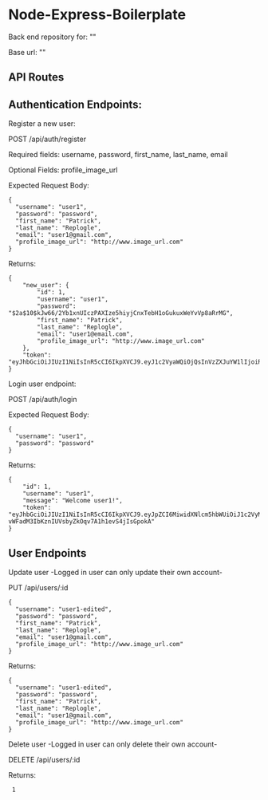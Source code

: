 # Node-Express-Boilerplate

Back end repository for: ""

Base url: ""

## API Routes

## Authentication Endpoints:

Register a new user:

POST /api/auth/register

Required fields: username, password, first_name, last_name, email

Optional Fields: profile_image_url

Expected Request Body:
```
{
  "username": "user1",
  "password": "password", 
  "first_name": "Patrick", 
  "last_name": "Replogle", 
  "email": "user1@gmail.com",
  "profile_image_url": "http://www.image_url.com"
}
```

Returns:
```
{
    "new_user": {
        "id": 1,
        "username": "user1",
        "password": "$2a$10$kJw66/2Yb1xnUIczPAXIze5hiyjCnxTebH1oGukuxWeYvVp8aRrMG",
        "first_name": "Patrick",
        "last_name": "Replogle",
        "email": "user1@email.com",
        "profile_image_url": "http://www.image_url.com"
    },
    "token": "eyJhbGciOiJIUzI1NiIsInR5cCI6IkpXVCJ9.eyJ1c2VyaWQiOjQsInVzZXJuYW1lIjoiRGVtbzUiLCJpYXQiOjE1NzY4MDg1OTgsImV4cCI6MTU3NjgxMjE5OH0.PCNRX9Wn16kFBrTDNdQtHlyqs8BbiLxvAXvJHXDokzM"
}
```

Login user endpoint:

POST /api/auth/login

Expected Request Body:
```
{
  "username": "user1",
  "password": "password"
}
```

Returns:
```
{
    "id": 1,
    "username": "user1",
    "message": "Welcome user1!",
    "token": "eyJhbGciOiJIUzI1NiIsInR5cCI6IkpXVCJ9.eyJpZCI6MiwidXNlcm5hbWUiOiJ1c2VyMiIsImlhdCI6MTU4MjU2NTg1NSwiZXhwIjoxNTgzMTcwNjU1fQ.co-vWFadM3IbKznIUVsbyZkOqv7A1h1evS4jIsGpokA"
}
```

## User Endpoints

Update user -Logged in user can only update their own account-

PUT /api/users/:id

```
{
  "username": "user1-edited",
  "password": "password", 
  "first_name": "Patrick", 
  "last_name": "Replogle", 
  "email": "user1@gmail.com",
  "profile_image_url": "http://www.image_url.com"
}
```

Returns:

```
{
  "username": "user1-edited",
  "password": "password", 
  "first_name": "Patrick", 
  "last_name": "Replogle", 
  "email": "user1@gmail.com",
  "profile_image_url": "http://www.image_url.com"
}
```
Delete user -Logged in user can only delete their own account-

DELETE /api/users/:id

Returns:

```
 1
```







